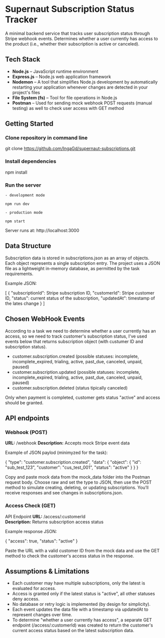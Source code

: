 # Supernaut Subscription Status Tracker

A minimal backend service that tracks user subscription status through Stripe webhook events. Determines whether a user currently has access to the product (i.e., whether their subscription is active or canceled).

## Tech Stack

- **Node.js** – JavaScript runtime environment
- **Express.js** – Node.js web application framework
- **Nodemon** – A tool that simplifies Node.js development by automatically restarting your application whenever changes are detected in your project's files
- **File System (fs)** – Tool for file operations in Node.js
- **Postman** – Used for sending mock webhook POST requests (manual testing) as well to check user access with GET method

## Getting Started

### Clone repository in command line

git clone https://github.com/IngaGd/supernaut-subscriptions.git

### Install dependencies

npm install

### Run the server

    - development mode

    npm run dev

    - production mode

    npm start

Server runs at: http://localhost:3000

## Data Structure

Subscription data is stored in subscriptions.json as an array of objects. Each object represents a single subscription entry. The project uses a JSON file as a lightweight in-memory database, as permitted by the task requirements.

Example JSON:

[
{
"subscriptionId": Stripe subscription ID,
"customerId": Stripe customer ID,
"status": current status of the subscription,
"updatedAt": timestamp of the lates change
}
]

## Chosen WebHook Events

According to a task we need to determine whether a user currently has an access, so we need to track customer's subscription status, I've used events below that returns subscription object (with custumer ID and subscription status).

- customer.subscription.created (possible statuses: incomplete, incomplete_expired, trialing, active, past_due, canceled, unpaid, paused)
- customer.subscription.updated (possible statuses: incomplete, incomplete_expired, trialing, active, past_due, canceled, unpaid, paused)
- customer.subscription.deleted (status tipically canceled)

Only when payment is completed, customer gets status "active" and access should be granted.

## API endpoints

### Webhook (POST)

**URL:** /webhook
**Description:** Accepts mock Stripe event data

Example of JSON paylod (minimyzed for the task):

{
"type": "customer.subscription.created",
"data": {
"object": {
"id": "sub_test_123",
"customer": "cus_test_001",
"status": "active"
}
}
}

Copy and paste mock data from the mock_data folder into the Postman request body. Choose raw and set the type to JSON, then use the POST method to simulate creating, deleting, or updating subscriptions. You’ll receive responses and see changes in subscriptions.json.

### Access Check (GET)

API Endpoint
**URL:** /access/:customerId  
**Description:** Returns subscription access status

Example response JSON:

{
"access": true,
"status": "active"
}

Paste the URL with a valid customer ID from the mock data and use the GET method to check the customer's access status in the response.

## Assumptions & Limitations

- Each customer may have multiple subscriptions, only the latest is evaluated for access.
- Access is granted only if the latest status is "active", all other statuses deny access.
- No database or retry logic is implemented (by design for simplicity).
- Each event updates the data file with a timestamp via updatedAt to represent changes over time.
- To determine "whether a user currently has access", a separate GET endpoint (/access/:customerId) was created to return the customer's current access status based on the latest subscription data.
